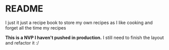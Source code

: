 # README

I just it just a recipe book to store my own recipes as I like cooking and forget all the time my recipes

**This is a NVP I haven't pushed in production.**
I still need to finish the layout and refactor it :/ 

